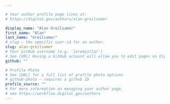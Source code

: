 ```yaml
---

# Your author profile page lives at:
# https://digital.gov/authors/alan-greilsamer

display_name: "Alan Greilsamer"
first_name: "Alan"
last_name: "Greilsamer"
# slug — the specific user-id for an author.
slug: alan-greilsamer
# Your GitHub username [e.g. 'jeremyzilar']
# See [URL] Having a GitHub account will allow you to edit pages on DigitalGov. The image used in your GitHub account can also be used to populate your digital.gov profile photo.
github: ""

# Profile Photo
# See [URL] for a full list of profile photo options
# github-photo — requires a github ID
profile_source: ""
# For more information on managing your author page,
# see https://workflow.digital.gov/authors
---
```

